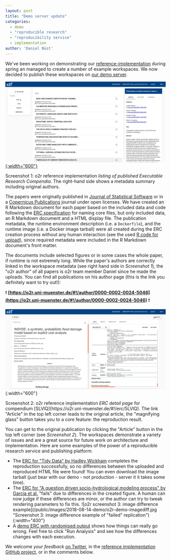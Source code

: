 ```yaml
---
layout: post
title: "Demo server update"
categories:
  - demo
  - "reproducible research"
  - "reproducibility service"
  - implementation
author: 'Daniel Nüst'
---
```


We've been working on demonstrating our [reference-implementation](/results) during spring an managed to create a number of example workspaces.
We now decided to publish these workspaces on [our demo server](https://o2r.uni-muenster.de/).

[![o2r screenshot 1: listing of compendia](/public/images/2018-08-14-demo/o2r-demo-listing.jpg "Screenshot 1: o2r reference implementation listing of published ERC"){:width="600"}](https://o2r.uni-muenster.de/)
<p class="attributionInlineImage">Screenshot 1: o2r reference implementation <em>listing of published Executable Research Compendia</em>. The right-hand side shows a metadata summary including original authors.</p>

The papers were originally published in <!--more--> [Journal of Statistical Software](https://www.jstatsoft.org/) or in a [Copernicus Publications](https://publications.copernicus.org/) journal under open licenses.
We have created an R Markdown document for each paper based on the included data and code following the [ERC specification](https://o2r.info/erc-spec/spec/) for naming core files, but only included data, an R Markdown document and a HTML display file.
The publication metadata, the runtime environment description (i.e. a `Dockerfile`), and the runtime image (i.e. a Docker image tarball) were all created during the ERC creation process without any human interaction (see the used [R code for upload](https://github.com/o2r-project/erc-examples/blob/master/corpus/showcases.Rmd)), since required metadata were included in the R Markdown document's front matter.

The documents include selected figures or in some cases the whole paper, if runtime is not extremely long.
While the paper's authors are correctly linked in the workspace metadata (see right hand side in _Screenshot 1_), the "o2r author" of all papers is o2r team member Daniel since he made the uploads.
You can find all publications on his author page (this is the link you definitely want to try out!):

❗ **[https://o2r.uni-muenster.de/#!/author/0000-0002-0024-5046](https://o2r.uni-muenster.de/#!/author/0000-0002-0024-5046)** ❗

![o2r screenshot 2: example compendium view](/public/images/2018-08-14-demo/o2r-demo-compendium.jpg "Screenshot 2: o2r reference implementation display of a single ERC"){:width="600"}
<p class="attributionInlineImage">Screenshot 2: o2r reference implementation <em>ERC detail page</em> for compendium [SLVlQ](https://o2r.uni-muenster.de/#!/erc/5LVlQ). The link "Article" in the top left corner leads to the original article, the "magnifying glass" button takes you to a core feature: the reproduction result.</p>

You can get to the original publication by clicking the "Article" button in the top left corner (see _Screenshot 2_).
The workspaces demonstrate a variety of issues and are a great source for future work on architecture and implementation.
Here are some examples of the power of a reproducible research service and publishing platform:

- The [ERC for "Tidy Data" by Hadley Wickham](https://o2r.uni-muenster.de/#!/erc/N4Jzp) completes the reproduction successfully, so no differences between the uploaded and reproduced HTML file were found! You can even download the image tarball (just bear with our demo - not production - server it it takes some time).
- The [ERC for "A question driven socio-hydrological modeling process" by Garcia et al.](https://o2r.uni-muenster.de/#!/erc/Z4Hci) "fails" due to differences in the created figure. A human can now judge if these differences are minor, or the author can try to tweak rendering parameters to fix this. <bf />![o2r screenshot 3: image difference example](/public/images/2018-08-14-demo/o2r-demo-imagediff.jpg "Screenshot 3: image difference example of "failed" replication"){:width="400"}
- A [demo ERC with randomised output](https://o2r.uni-muenster.de/#!/erc/IKnWD) shows how things can really go wrong. Feel free to click "Run Analysis" and see how the differences changes with each execution.

We welcome _your feedback_ [on Twitter](https://twitter.com/o2r_project/status/1029293814756851712), in the [reference implementation GitHub project](https://github.com/o2r-project/reference-implementation/issues/13), or in the comments below.
